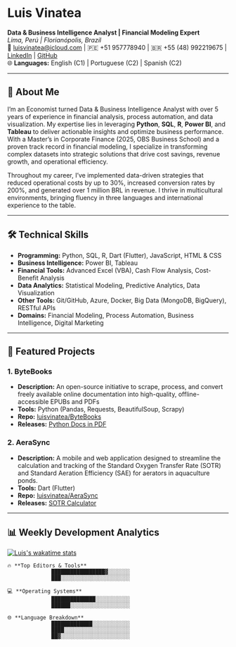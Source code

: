 # Luis Vinatea
**Data & Business Intelligence Analyst | Financial Modeling Expert**  
*Lima, Perú | Florianópolis, Brazil*  
📧 [luisvinatea@icloud.com](mailto:luisvinatea@icloud.com) | 🇵🇪 +51 957778940 | 🇧🇷 +55 (48) 992219675  | [LinkedIn](https://www.linkedin.com/in/luisvinatea/) | [GitHub](https://github.com/luisvinatea)  
🌐 **Languages:** English (C1) | Portuguese (C2) | Spanish (C2)

---

## 👋 About Me

I’m an Economist turned Data & Business Intelligence Analyst with over 5 years of experience in financial analysis, process automation, and data visualization. My expertise lies in leveraging **Python**, **SQL**, **R**, **Power BI**, and **Tableau** to deliver actionable insights and optimize business performance. With a Master’s in Corporate Finance (2025, OBS Business School) and a proven track record in financial modeling, I specialize in transforming complex datasets into strategic solutions that drive cost savings, revenue growth, and operational efficiency.

Throughout my career, I’ve implemented data-driven strategies that reduced operational costs by up to 30%, increased conversion rates by 200%, and generated over 1 million BRL in revenue. I thrive in multicultural environments, bringing fluency in three languages and international experience to the table.

---

## 🛠️ Technical Skills

- **Programming:** Python, SQL, R, Dart (Flutter), JavaScript, HTML & CSS
- **Business Intelligence:** Power BI, Tableau  
- **Financial Tools:** Advanced Excel (VBA), Cash Flow Analysis, Cost-Benefit Analysis  
- **Data Analytics:** Statistical Modeling, Predictive Analytics, Data Visualization  
- **Other Tools:** Git/GitHub, Azure, Docker, Big Data (MongoDB, BigQuery), RESTful APIs  
- **Domains:** Financial Modeling, Process Automation, Business Intelligence, Digital Marketing  

---

## 🚀 Featured Projects

### 1. ByteBooks  
- **Description:** An open-source initiative to scrape, process, and convert freely available online documentation into high-quality, offline-accessible EPUBs and PDFs  
- **Tools:** Python (Pandas, Requests, BeautifulSoup, Scrapy)    
- **Repo:** [luisvinatea/ByteBooks](https://github.com/luisvinatea/ByteBooks)
- **Releases:** [Python Docs in PDF](https://github.com/luisvinatea/ByteBooks/releases/download/v1.0.0/Python.3.13.2.Documentation.-.Python.Software.Foundation.pdf)

### 2. AeraSync  
- **Description:** A mobile and web application designed to streamline the calculation and tracking of the Standard Oxygen Transfer Rate (SOTR) and Standard Aeration Efficiency (SAE) for aerators in aquaculture ponds.  
- **Tools:** Dart (Flutter)  
- **Repo:** [luisvinatea/AeraSync](https://github.com/luisvinatea/AeraSync)
- **Releases:** [SOTR Calculator](https://luisvinatea.github.io/AeraSync/)

---

## 📊 Weekly Development Analytics

[![Luis's wakatime stats](https://github-readme-stats.vercel.app/api/wakatime?username=luisvinatea&layout=compact&theme=radical&hide_border=true&custom_title=Weekly+Coding+Activity)](https://wakatime.com/@luisvinatea)

<!--START_SECTION:waka-->
```text
🔥 **Top Editors & Tools**  
              █████████████████▓░░░░░░░  
              ███░░░░░░░░░░░░░░░░░░░░░░     

💻 **Operating Systems**  
              ██████████████░░░░░░░░░░░   
              ██████░░░░░░░░░░░░░░░░░░░ 

🌐 **Language Breakdown**  
              █████████████░░░░░░░░░░░░  
              ████░░░░░░░░░░░░░░░░░░░░░    
              ██▓░░░░░░░░░░░░░░░░░░░░░░   
```
<!--END_SECTION:waka-->
